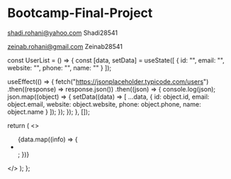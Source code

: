 # Bootcamp-Final-Project

shadi.rohani@yahoo.com
Shadi28541

zeinab.rohani@gmail.com
Zeinab28541


const UserList = () => {
  const [data, setData] = useState([
    {
      id: "",
      email: "",
      website: "",
      phone: "",
      name: ""
    }
  ]);

  useEffect(() => {
    fetch("https://jsonplaceholder.typicode.com/users")
      .then((response) => response.json())
      .then((json) => {
        console.log(json);
        json.map((object) => {
          setData((data) => [
            ...data,
            {
              id: object.id,
              email: object.email,
              website: object.website,
              phone: object.phone,
              name: object.name
            }
          ]);
        });
      });
  }, []);

  return (
    <>
      <div>
        <ul>
          {data.map((info) => {
            <li key = {info.id}></li>;
          })}
        </ul>
      </div>
    </>
  );
};